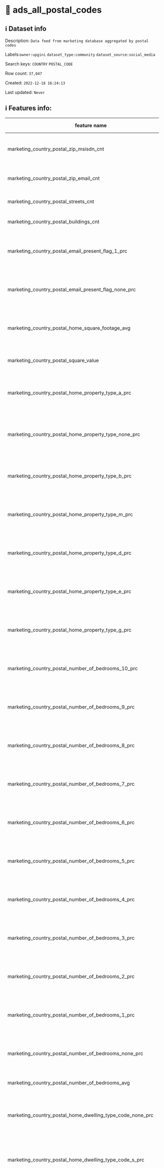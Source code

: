 # 📖 ads_all_postal_codes 
## ℹ️ Dataset info 
Description: `Data feed from marketing database aggregated by postal codes` 

Labels:`owner:upgini` `dataset_type:community` `dataset_source:social_media` 

Search keys: `COUNTRY` `POSTAL_CODE`

Row count: `37,047`

Created: `2022-12-18 16:24:13` 

Last updated: `Never` 

## ℹ️ Features info:
|feature name|feature type|descrition|
|---|---|---|
|marketing_country_postal_zip_msisdn_cnt|INTEGER|Number of phone numbers linked to postal code|
|marketing_country_postal_zip_email_cnt|INTEGER|Number of emails linked to postal code|
|marketing_country_postal_streets_cnt|INTEGER|Number of streets in postal code|
|marketing_country_postal_buildings_cnt|INTEGER|Number of biuldings in postal code|
|marketing_country_postal_email_present_flag_1_prc|FLOAT|Percent of rows with email present flag = 1 in postal code|
|marketing_country_postal_email_present_flag_none_prc|FLOAT|Percent of rows with email present flag = None in postal code|
|marketing_country_postal_home_square_footage_avg|FLOAT|Average home square footage in area of postal code|
|marketing_country_postal_square_value|FLOAT|Square value in area of postal code|
|marketing_country_postal_home_property_type_a_prc|FLOAT|Percent of rows with home property type = A in postal code|
|marketing_country_postal_home_property_type_none_prc|FLOAT|Percent of rows with home property type = None in postal code|
|marketing_country_postal_home_property_type_b_prc|FLOAT|Percent of rows with home property type = B in postal code|
|marketing_country_postal_home_property_type_m_prc|FLOAT|Percent of rows with home property type = M in postal code|
|marketing_country_postal_home_property_type_d_prc|FLOAT|Percent of rows with home property type = D in postal code|
|marketing_country_postal_home_property_type_e_prc|FLOAT|Percent of rows with home property type = E in postal code|
|marketing_country_postal_home_property_type_g_prc|FLOAT|Percent of rows with home property type = G in postal code|
|marketing_country_postal_number_of_bedrooms_10_prc|FLOAT|Percent of rows with number of bedrooms = 10 in postal code|
|marketing_country_postal_number_of_bedrooms_9_prc|FLOAT|Percent of rows with number of bedrooms = 9 in postal code|
|marketing_country_postal_number_of_bedrooms_8_prc|FLOAT|Percent of rows with number of bedrooms = 8 in postal code|
|marketing_country_postal_number_of_bedrooms_7_prc|FLOAT|Percent of rows with number of bedrooms = 7 in postal code|
|marketing_country_postal_number_of_bedrooms_6_prc|FLOAT|Percent of rows with number of bedrooms = 6 in postal code|
|marketing_country_postal_number_of_bedrooms_5_prc|FLOAT|Percent of rows with number of bedrooms = 5 in postal code|
|marketing_country_postal_number_of_bedrooms_4_prc|FLOAT|Percent of rows with number of bedrooms = 4 in postal code|
|marketing_country_postal_number_of_bedrooms_3_prc|FLOAT|Percent of rows with number of bedrooms = 3 in postal code|
|marketing_country_postal_number_of_bedrooms_2_prc|FLOAT|Percent of rows with number of bedrooms = 2 in postal code|
|marketing_country_postal_number_of_bedrooms_1_prc|FLOAT|Percent of rows with number of bedrooms = 1 in postal code|
|marketing_country_postal_number_of_bedrooms_none_prc|FLOAT|Percent of rows with number of bedrooms = None in postal code|
|marketing_country_postal_number_of_bedrooms_avg|FLOAT|Average number of bedrooms|
|marketing_country_postal_home_dwelling_type_code_none_prc|FLOAT|Percent of rows with home dwelling type code = None in postal code|
|marketing_country_postal_home_dwelling_type_code_s_prc|FLOAT|Percent of rows with home dwelling type code = S in postal code|
|marketing_country_postal_home_dwelling_type_code_m_prc|FLOAT|Percent of rows with home dwelling type code = M in postal code|
|marketing_country_postal_pre_direction_none_prc|FLOAT|Percent of rows with pre direction = None in postal code|
|marketing_country_postal_pre_direction_w_prc|FLOAT|Percent of rows with pre direction = W in postal code|
|marketing_country_postal_pre_direction_n_prc|FLOAT|Percent of rows with pre direction = N in postal code|
|marketing_country_postal_pre_direction_e_prc|FLOAT|Percent of rows with pre direction = E in postal code|
|marketing_country_postal_pre_direction_s_prc|FLOAT|Percent of rows with pre direction = S in postal code|
|marketing_country_postal_zip4exists_1_prc|FLOAT|Percent of rows with zip4exists = 1 in postal code|
|marketing_country_postal_zip4exists_0_prc|FLOAT|Percent of rows with zip4exists = 0 in postal code|
|marketing_country_postal_ls_green_living_flag_1_prc|FLOAT|Percent of rows with green living = 1 in postal code|
|marketing_country_postal_ls_green_living_flag_0_prc|FLOAT|Percent of rows with green living = 0 in postal code|
|marketing_country_postal_phoneable_3_prc|FLOAT|Percent of rows with phoneable = 3 in postal code|
|marketing_country_postal_phoneable_0_prc|FLOAT|Percent of rows with phoneable =0 in postal code|
|marketing_country_postal_location_unique_flag_1_prc|FLOAT|Percent of rows with location unique = 1 in postal code|
|marketing_country_postal_location_unique_flag_0_prc|FLOAT|Percent of rows with location unique = 0 in postal code|
|marketing_country_postal_mailable_flag_1_prc|FLOAT|Percent of rows with mailable = 1 in postal code|
|marketing_country_postal_mailable_flag_0_prc|FLOAT|Percent of rows with mailable = 0 in postal code|
|marketing_country_postal_po_flag_1_prc|FLOAT|Percent of rows with po = 1 in postal code|
|marketing_country_postal_po_flag_0_prc|FLOAT|Percent of rows with po = 0 in postal code|
|marketing_country_postal_donor_capacity_code_a_prc|FLOAT|Percent of rows with donor capacity code = A in postal code|
|marketing_country_postal_donor_capacity_code_b_prc|FLOAT|Percent of rows with donor capacity code = B in postal code|
|marketing_country_postal_donor_capacity_code_c_prc|FLOAT|Percent of rows with donor capacity code = C in postal code|
|marketing_country_postal_donor_capacity_code_d_prc|FLOAT|Percent of rows with donor capacity code = D in postal code|
|marketing_country_postal_donor_capacity_code_e_prc|FLOAT|Percent of rows with donor capacity code = E in postal code|
|marketing_country_postal_donor_capacity_code_0_prc|FLOAT|Percent of rows with donor capacity code = 0 in postal code|
|marketing_country_postal_delivery_point_checkdigit_9_prc|FLOAT|Percent of rows with delivery point checkdigit = 9 in postal code|
|marketing_country_postal_delivery_point_checkdigit_8_prc|FLOAT|Percent of rows with delivery point checkdigit = 8 in postal code|
|marketing_country_postal_delivery_point_checkdigit_7_prc|FLOAT|Percent of rows with delivery point checkdigit = 7 in postal code|
|marketing_country_postal_delivery_point_checkdigit_6_prc|FLOAT|Percent of rows with delivery point checkdigit = 6 in postal code|
|marketing_country_postal_delivery_point_checkdigit_5_prc|FLOAT|Percent of rows with delivery point checkdigit = 5 in postal code|
|marketing_country_postal_delivery_point_checkdigit_4_prc|FLOAT|Percent of rows with delivery point checkdigit = 4 in postal code|
|marketing_country_postal_delivery_point_checkdigit_3_prc|FLOAT|Percent of rows with delivery point checkdigit = 3 in postal code|
|marketing_country_postal_delivery_point_checkdigit_2_prc|FLOAT|Percent of rows with delivery point checkdigit = 2 in postal code|
|marketing_country_postal_delivery_point_checkdigit_1_prc|FLOAT|Percent of rows with delivery point checkdigit = 1 in postal code|
|marketing_country_postal_delivery_point_checkdigit_0_prc|FLOAT|Percent of rows with delivery point checkdigit = 0 in postal code|
|marketing_country_postal_mail_score_code_1_prc|FLOAT|Percent of rows with mail score code = 1 in postal code|
|marketing_country_postal_mail_score_code_2_prc|FLOAT|Percent of rows with mail score code = 2 in postal code|
|marketing_country_postal_mail_score_code_3_prc|FLOAT|Percent of rows with mail score code = 3 in postal code|
|marketing_country_postal_mail_score_code_4_prc|FLOAT|Percent of rows with mail score code = 4 in postal code|
|marketing_country_postal_geo_level_code_intersection_prc|FLOAT|Percent of rows with geo level code = 'intersection' in postal code|
|marketing_country_postal_geo_level_code_zip5_prc|FLOAT|Percent of rows with value from feature name in postal code|
|marketing_country_postal_geo_level_code_street_prc|FLOAT|Percent of rows with value from feature name in postal code|
|marketing_country_postal_geo_level_code_none_prc|FLOAT|Percent of rows with value from feature name in postal code|
|marketing_country_postal_geo_level_code_actual_prc|FLOAT|Percent of rows with value from feature name in postal code|
|marketing_country_postal_latitude_min|FLOAT|Percent of rows with value from feature name in postal code|
|marketing_country_postal_latitude_max|FLOAT|Percent of rows with value from feature name in postal code|
|marketing_country_postal_latitude_avg|FLOAT|Percent of rows with value from feature name in postal code|
|marketing_country_postal_longitude_min|FLOAT|Percent of rows with value from feature name in postal code|
|marketing_country_postal_longitude_max|FLOAT|Percent of rows with value from feature name in postal code|
|marketing_country_postal_longitude_avg|FLOAT|Percent of rows with value from feature name in postal code|
|marketing_country_postal_time_zone_code_7_prc|FLOAT|Percent of rows with value from feature name in postal code|
|marketing_country_postal_time_zone_code_100_prc|FLOAT|Percent of rows with value from feature name in postal code|
|marketing_country_postal_time_zone_code_8_prc|FLOAT|Percent of rows with value from feature name in postal code|
|marketing_country_postal_time_zone_code_6_prc|FLOAT|Percent of rows with value from feature name in postal code|
|marketing_country_postal_time_zone_code_5_prc|FLOAT|Percent of rows with value from feature name in postal code|
|marketing_country_postal_time_zone_code_9_prc|FLOAT|Percent of rows with value from feature name in postal code|
|marketing_country_postal_county_cnt|INTEGER|Percent of rows with value from feature name in postal code|
|marketing_country_postal_cbsa_cnt|INTEGER|Percent of rows with value from feature name in postal code|
|marketing_country_postal_scrubbed_phoneable_flag_1_prc|FLOAT|Percent of rows with value from feature name in postal code|
|marketing_country_postal_scrubbed_phoneable_flag_0_prc|FLOAT|Percent of rows with value from feature name in postal code|
|marketing_country_postal_person_gender_code_m_prc|FLOAT|Percent of rows with value from feature name in postal code|
|marketing_country_postal_person_gender_code_f_prc|FLOAT|Percent of rows with value from feature name in postal code|
|marketing_country_postal_person_gender_code_u_prc|FLOAT|Percent of rows with value from feature name in postal code|
|marketing_country_postal_household_rank_code_avg|FLOAT|Percent of rows with value from feature name in postal code|
|marketing_country_postal_household_rank_code_1_less_prc|FLOAT|Percent of rows with value from feature name in postal code|
|marketing_country_postal_household_rank_code_1_3_prc|FLOAT|Percent of rows with value from feature name in postal code|
|marketing_country_postal_household_rank_code_3_more_prc|FLOAT|Percent of rows with value from feature name in postal code|
|marketing_country_postal_person_ethnic_code_eng_prc|FLOAT|Percent of rows with value from feature name in postal code|
|marketing_country_postal_person_ethnic_code_spa_prc|FLOAT|Percent of rows with value from feature name in postal code|
|marketing_country_postal_person_ethnic_code_ger_prc|FLOAT|Percent of rows with value from feature name in postal code|
|marketing_country_postal_person_ethnic_code_aam_prc|FLOAT|Percent of rows with value from feature name in postal code|
|marketing_country_postal_person_ethnic_code_sco_prc|FLOAT|Percent of rows with value from feature name in postal code|
|marketing_country_postal_person_ethnic_code_und_prc|FLOAT|Percent of rows with value from feature name in postal code|
|marketing_country_postal_person_ethnic_code_irs_prc|FLOAT|Percent of rows with value from feature name in postal code|
|marketing_country_postal_person_ethnic_code_ita_prc|FLOAT|Percent of rows with value from feature name in postal code|
|marketing_country_postal_person_ethnic_code_wel_prc|FLOAT|Percent of rows with value from feature name in postal code|
|marketing_country_postal_person_ethnic_code_fre_prc|FLOAT|Percent of rows with value from feature name in postal code|
|marketing_country_postal_person_ethnic_code_jew_prc|FLOAT|Percent of rows with value from feature name in postal code|
|marketing_country_postal_person_ethnic_code_dut_prc|FLOAT|Percent of rows with value from feature name in postal code|
|marketing_country_postal_person_ethnic_code_pol_prc|FLOAT|Percent of rows with value from feature name in postal code|
|marketing_country_postal_person_ethnic_code_swe_prc|FLOAT|Percent of rows with value from feature name in postal code|
|marketing_country_postal_person_ethnic_code_chi_prc|FLOAT|Percent of rows with value from feature name in postal code|
|marketing_country_postal_person_ethnic_code_inn_prc|FLOAT|Percent of rows with value from feature name in postal code|
|marketing_country_postal_person_ethnic_code_ara_prc|FLOAT|Percent of rows with value from feature name in postal code|
|marketing_country_postal_person_ethnic_code_vie_prc|FLOAT|Percent of rows with value from feature name in postal code|
|marketing_country_postal_person_ethnic_code_por_prc|FLOAT|Percent of rows with value from feature name in postal code|
|marketing_country_postal_person_ethnic_code_dan_prc|FLOAT|Percent of rows with value from feature name in postal code|
|marketing_country_postal_person_ethnic_code_nor_prc|FLOAT|Percent of rows with value from feature name in postal code|
|marketing_country_postal_person_ethnic_code_rus_prc|FLOAT|Percent of rows with value from feature name in postal code|
|marketing_country_postal_person_ethnic_code_asia_prc|FLOAT|Percent of rows with value from feature name in postal code|
|marketing_country_postal_person_ethnic_code_cis_prc|FLOAT|Percent of rows with value from feature name in postal code|
|marketing_country_postal_person_ethnic_code_non_europe_prc|FLOAT|Percent of rows with value from feature name in postal code|
|marketing_country_postal_home_value_code_f_prc|FLOAT|Percent of rows with value from feature name in postal code|
|marketing_country_postal_home_value_code_g_prc|FLOAT|Percent of rows with value from feature name in postal code|
|marketing_country_postal_home_value_code_e_prc|FLOAT|Percent of rows with value from feature name in postal code|
|marketing_country_postal_home_value_code_i_prc|FLOAT|Percent of rows with value from feature name in postal code|
|marketing_country_postal_home_value_code_h_prc|FLOAT|Percent of rows with value from feature name in postal code|
|marketing_country_postal_home_value_code_m_prc|FLOAT|Percent of rows with value from feature name in postal code|
|marketing_country_postal_home_value_code_d_prc|FLOAT|Percent of rows with value from feature name in postal code|
|marketing_country_postal_home_value_code_q_prc|FLOAT|Percent of rows with value from feature name in postal code|
|marketing_country_postal_home_value_code_j_prc|FLOAT|Percent of rows with value from feature name in postal code|
|marketing_country_postal_home_value_code_k_prc|FLOAT|Percent of rows with value from feature name in postal code|
|marketing_country_postal_home_value_code_n_prc|FLOAT|Percent of rows with value from feature name in postal code|
|marketing_country_postal_home_value_code_c_prc|FLOAT|Percent of rows with value from feature name in postal code|
|marketing_country_postal_home_value_code_l_prc|FLOAT|Percent of rows with value from feature name in postal code|
|marketing_country_postal_home_value_code_o_prc|FLOAT|Percent of rows with value from feature name in postal code|
|marketing_country_postal_home_value_code_others_prc|FLOAT|Percent of rows with value from feature name in postal code|
|marketing_country_postal_home_value_up_to_24999|FLOAT|Percent of rows with value from feature name in postal code|
|marketing_country_postal_home_value_25000_49999|FLOAT|Percent of rows with value from feature name in postal code|
|marketing_country_postal_home_value_50000_74999|FLOAT|Percent of rows with value from feature name in postal code|
|marketing_country_postal_home_value_75000_99999|FLOAT|Percent of rows with value from feature name in postal code|
|marketing_country_postal_home_value_100000_124999|FLOAT|Percent of rows with value from feature name in postal code|
|marketing_country_postal_home_value_125000_149999|FLOAT|Percent of rows with value from feature name in postal code|
|marketing_country_postal_home_value_150000_174999|FLOAT|Percent of rows with value from feature name in postal code|
|marketing_country_postal_home_value_175000_199999|FLOAT|Percent of rows with value from feature name in postal code|
|marketing_country_postal_home_value_200000_224999|FLOAT|Percent of rows with value from feature name in postal code|
|marketing_country_postal_home_value_225000_249999|FLOAT|Percent of rows with value from feature name in postal code|
|marketing_country_postal_home_value_250000_274999|FLOAT|Percent of rows with value from feature name in postal code|
|marketing_country_postal_home_value_275000_299999|FLOAT|Percent of rows with value from feature name in postal code|
|marketing_country_postal_home_value_300000_349999|FLOAT|Percent of rows with value from feature name in postal code|
|marketing_country_postal_home_value_350000_399999|FLOAT|Percent of rows with value from feature name in postal code|
|marketing_country_postal_home_value_400000_449999|FLOAT|Percent of rows with value from feature name in postal code|
|marketing_country_postal_home_value_450000_499999|FLOAT|Percent of rows with value from feature name in postal code|
|marketing_country_postal_home_value_500000_749999|FLOAT|Percent of rows with value from feature name in postal code|
|marketing_country_postal_home_value_750000_999999|FLOAT|Percent of rows with value from feature name in postal code|
|marketing_country_postal_home_value_1000000_1499999|FLOAT|Percent of rows with value from feature name in postal code|
|marketing_country_postal_home_value_1500000_2499999|FLOAT|Percent of rows with value from feature name in postal code|
|marketing_country_postal_home_value_2500000_4999999|FLOAT|Percent of rows with value from feature name in postal code|
|marketing_country_postal_home_value_5000000_9999999|FLOAT|Percent of rows with value from feature name in postal code|
|marketing_country_postal_home_value_over_10m|FLOAT|Percent of rows with value from feature name in postal code|
|marketing_country_postal_home_value_kusd_avg|FLOAT|Percent of rows with value from feature name in postal code|
|marketing_country_postal_home_median_value_code_9_prc|FLOAT|Percent of rows with value from feature name in postal code|
|marketing_country_postal_home_median_value_code_8_prc|FLOAT|Percent of rows with value from feature name in postal code|
|marketing_country_postal_home_median_value_code_7_prc|FLOAT|Percent of rows with value from feature name in postal code|
|marketing_country_postal_home_median_value_code_6_prc|FLOAT|Percent of rows with value from feature name in postal code|
|marketing_country_postal_home_median_value_code_5_prc|FLOAT|Percent of rows with value from feature name in postal code|
|marketing_country_postal_home_median_value_code_e_prc|FLOAT|Percent of rows with value from feature name in postal code|
|marketing_country_postal_home_median_value_code_a_prc|FLOAT|Percent of rows with value from feature name in postal code|
|marketing_country_postal_home_median_value_code_b_prc|FLOAT|Percent of rows with value from feature name in postal code|
|marketing_country_postal_home_median_value_code_c_prc|FLOAT|Percent of rows with value from feature name in postal code|
|marketing_country_postal_home_median_value_code_f_prc|FLOAT|Percent of rows with value from feature name in postal code|
|marketing_country_postal_home_median_value_code_others_prc|FLOAT|Percent of rows with value from feature name in postal code|
|marketing_country_postal_home_median_value_up_to_24999_prc|FLOAT|Percent of rows with value from feature name in postal code|
|marketing_country_postal_home_median_value_25000_49999_prc|FLOAT|Percent of rows with value from feature name in postal code|
|marketing_country_postal_home_median_value_50000_74999_prc|FLOAT|Percent of rows with value from feature name in postal code|
|marketing_country_postal_home_median_value_75000_99999_prc|FLOAT|Percent of rows with value from feature name in postal code|
|marketing_country_postal_home_median_value_100000_124999_prc|FLOAT|Percent of rows with value from feature name in postal code|
|marketing_country_postal_home_median_value_125000_149999_prc|FLOAT|Percent of rows with value from feature name in postal code|
|marketing_country_postal_home_median_value_150000_174999_prc|FLOAT|Percent of rows with value from feature name in postal code|
|marketing_country_postal_home_median_value_175000_199999_prc|FLOAT|Percent of rows with value from feature name in postal code|
|marketing_country_postal_home_median_value_200000_224999_prc|FLOAT|Percent of rows with value from feature name in postal code|
|marketing_country_postal_home_median_value_225000_249999_prc|FLOAT|Percent of rows with value from feature name in postal code|
|marketing_country_postal_home_median_value_250000_274999_prc|FLOAT|Percent of rows with value from feature name in postal code|
|marketing_country_postal_home_median_value_275000_299999_prc|FLOAT|Percent of rows with value from feature name in postal code|
|marketing_country_postal_home_median_value_300000_349999_prc|FLOAT|Percent of rows with value from feature name in postal code|
|marketing_country_postal_home_median_value_350000_399999_prc|FLOAT|Percent of rows with value from feature name in postal code|
|marketing_country_postal_home_median_value_400000_449999_prc|FLOAT|Percent of rows with value from feature name in postal code|
|marketing_country_postal_home_median_value_450000_499999_prc|FLOAT|Percent of rows with value from feature name in postal code|
|marketing_country_postal_home_median_value_500000_749999_prc|FLOAT|Percent of rows with value from feature name in postal code|
|marketing_country_postal_home_median_value_750000_999999_prc|FLOAT|Percent of rows with value from feature name in postal code|
|marketing_country_postal_home_median_value_1000000_1499999_prc|FLOAT|Percent of rows with value from feature name in postal code|
|marketing_country_postal_home_median_value_1500000_2499999_prc|FLOAT|Percent of rows with value from feature name in postal code|
|marketing_country_postal_home_median_value_2500000_4999999_prc|FLOAT|Percent of rows with value from feature name in postal code|
|marketing_country_postal_home_median_value_5000000_9999999_prc|FLOAT|Percent of rows with value from feature name in postal code|
|marketing_country_postal_home_median_value_over_10m_prc|FLOAT|Percent of rows with value from feature name in postal code|
|marketing_country_postal_home_median_value_kusd_avg|FLOAT|Percent of rows with value from feature name in postal code|
|marketing_country_postal_median_income_code_9_prc|FLOAT|Percent of rows with value from feature name in postal code|
|marketing_country_postal_median_income_code_8_prc|FLOAT|Percent of rows with value from feature name in postal code|
|marketing_country_postal_median_income_code_7_prc|FLOAT|Percent of rows with value from feature name in postal code|
|marketing_country_postal_median_income_code_6_prc|FLOAT|Percent of rows with value from feature name in postal code|
|marketing_country_postal_median_income_code_5_prc|FLOAT|Percent of rows with value from feature name in postal code|
|marketing_country_postal_median_income_code_e_prc|FLOAT|Percent of rows with value from feature name in postal code|
|marketing_country_postal_median_income_code_a_prc|FLOAT|Percent of rows with value from feature name in postal code|
|marketing_country_postal_median_income_code_b_prc|FLOAT|Percent of rows with value from feature name in postal code|
|marketing_country_postal_median_income_code_c_prc|FLOAT|Percent of rows with value from feature name in postal code|
|marketing_country_postal_median_income_code_f_prc|FLOAT|Percent of rows with value from feature name in postal code|
|marketing_country_postal_median_income_code_d_prc|FLOAT|Percent of rows with value from feature name in postal code|
|marketing_country_postal_median_income_code_others_prc|FLOAT|Percent of rows with value from feature name in postal code|
|marketing_country_postal_median_income_up_to_10000_prc|FLOAT|Percent of rows with value from feature name in postal code|
|marketing_country_postal_median_income_10000_14999_prc|FLOAT|Percent of rows with value from feature name in postal code|
|marketing_country_postal_median_income_15000_19999_prc|FLOAT|Percent of rows with value from feature name in postal code|
|marketing_country_postal_median_income_20000_24999_prc|FLOAT|Percent of rows with value from feature name in postal code|
|marketing_country_postal_median_income_25000_29999_prc|FLOAT|Percent of rows with value from feature name in postal code|
|marketing_country_postal_median_income_30000_34999_prc|FLOAT|Percent of rows with value from feature name in postal code|
|marketing_country_postal_median_income_35000_39999_prc|FLOAT|Percent of rows with value from feature name in postal code|
|marketing_country_postal_median_income_40000_44999_prc|FLOAT|Percent of rows with value from feature name in postal code|
|marketing_country_postal_median_income_45000_49999_prc|FLOAT|Percent of rows with value from feature name in postal code|
|marketing_country_postal_median_income_50000_54999_prc|FLOAT|Percent of rows with value from feature name in postal code|
|marketing_country_postal_median_income_55000_59999_prc|FLOAT|Percent of rows with value from feature name in postal code|
|marketing_country_postal_median_income_60000_64999_prc|FLOAT|Percent of rows with value from feature name in postal code|
|marketing_country_postal_median_income_65000_74999_prc|FLOAT|Percent of rows with value from feature name in postal code|
|marketing_country_postal_median_income_75000_99999_prc|FLOAT|Percent of rows with value from feature name in postal code|
|marketing_country_postal_median_income_100000_149999_prc|FLOAT|Percent of rows with value from feature name in postal code|
|marketing_country_postal_median_income_150000_174999_prc|FLOAT|Percent of rows with value from feature name in postal code|
|marketing_country_postal_median_income_175000_199999_prc|FLOAT|Percent of rows with value from feature name in postal code|
|marketing_country_postal_median_income_200000_249999_prc|FLOAT|Percent of rows with value from feature name in postal code|
|marketing_country_postal_median_income_250k_and_more_prc|FLOAT|Percent of rows with value from feature name in postal code|
|marketing_country_postal_median_income_kusd_avg|FLOAT|Percent of rows with value from feature name in postal code|
|marketing_country_postal_income_code_9_prc|FLOAT|Percent of rows with value from feature name in postal code|
|marketing_country_postal_income_code_8_prc|FLOAT|Percent of rows with value from feature name in postal code|
|marketing_country_postal_income_code_7_prc|FLOAT|Percent of rows with value from feature name in postal code|
|marketing_country_postal_income_code_6_prc|FLOAT|Percent of rows with value from feature name in postal code|
|marketing_country_postal_income_code_5_prc|FLOAT|Percent of rows with value from feature name in postal code|
|marketing_country_postal_income_code_e_prc|FLOAT|Percent of rows with value from feature name in postal code|
|marketing_country_postal_income_code_a_prc|FLOAT|Percent of rows with value from feature name in postal code|
|marketing_country_postal_income_code_b_prc|FLOAT|Percent of rows with value from feature name in postal code|
|marketing_country_postal_income_code_c_prc|FLOAT|Percent of rows with value from feature name in postal code|
|marketing_country_postal_income_code_f_prc|FLOAT|Percent of rows with value from feature name in postal code|
|marketing_country_postal_income_code_d_prc|FLOAT|Percent of rows with value from feature name in postal code|
|marketing_country_postal_income_code_others_prc|FLOAT|Percent of rows with value from feature name in postal code|
|marketing_country_postal_income_up_to_10000_prc|FLOAT|Percent of rows with value from feature name in postal code|
|marketing_country_postal_income_10000_14999_prc|FLOAT|Percent of rows with value from feature name in postal code|
|marketing_country_postal_income_15000_19999_prc|FLOAT|Percent of rows with value from feature name in postal code|
|marketing_country_postal_income_20000_24999_prc|FLOAT|Percent of rows with value from feature name in postal code|
|marketing_country_postal_income_25000_29999_prc|FLOAT|Percent of rows with value from feature name in postal code|
|marketing_country_postal_income_30000_34999_prc|FLOAT|Percent of rows with value from feature name in postal code|
|marketing_country_postal_income_35000_39999_prc|FLOAT|Percent of rows with value from feature name in postal code|
|marketing_country_postal_income_40000_44999_prc|FLOAT|Percent of rows with value from feature name in postal code|
|marketing_country_postal_income_45000_49999_prc|FLOAT|Percent of rows with value from feature name in postal code|
|marketing_country_postal_income_50000_54999_prc|FLOAT|Percent of rows with value from feature name in postal code|
|marketing_country_postal_income_55000_59999_prc|FLOAT|Percent of rows with value from feature name in postal code|
|marketing_country_postal_income_60000_64999_prc|FLOAT|Percent of rows with value from feature name in postal code|
|marketing_country_postal_income_65000_74999_prc|FLOAT|Percent of rows with value from feature name in postal code|
|marketing_country_postal_income_75000_99999_prc|FLOAT|Percent of rows with value from feature name in postal code|
|marketing_country_postal_income_100000_149999_prc|FLOAT|Percent of rows with value from feature name in postal code|
|marketing_country_postal_income_150000_174999_prc|FLOAT|Percent of rows with value from feature name in postal code|
|marketing_country_postal_income_175000_199999_prc|FLOAT|Percent of rows with value from feature name in postal code|
|marketing_country_postal_income_200000_249999_prc|FLOAT|Percent of rows with value from feature name in postal code|
|marketing_country_postal_income_250000_499999_prc|FLOAT|Percent of rows with value from feature name in postal code|
|marketing_country_postal_income_500000_999999_prc|FLOAT|Percent of rows with value from feature name in postal code|
|marketing_country_postal_income_1000000_1999999_prc|FLOAT|Percent of rows with value from feature name in postal code|
|marketing_country_postal_income_2000000_4999999_prc|FLOAT|Percent of rows with value from feature name in postal code|
|marketing_country_postal_income_5kk_and_more_prc|FLOAT|Percent of rows with value from feature name in postal code|
|marketing_country_postal_income_kusd_avg|FLOAT|Percent of rows with value from feature name in postal code|
